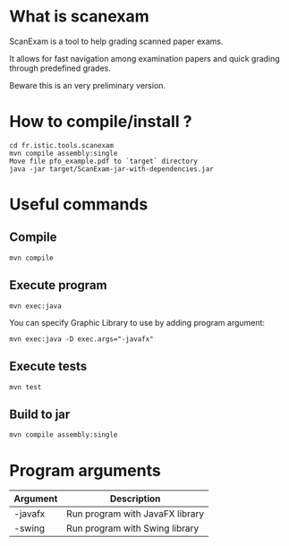 # What is scanexam

ScanExam is a tool to help grading scanned paper exams. 

It allows for fast navigation among examination papers and quick grading through predefined grades.


Beware this is an very preliminary version.  

# How to compile/install ?

```
cd fr.istic.tools.scanexam
mvn compile assembly:single
Move file pfo_example.pdf to `target` directory
java -jar target/ScanExam-jar-with-dependencies.jar
```

# Useful commands

## Compile

```maven
mvn compile
```

## Execute program

```maven
mvn exec:java
```

You can specify Graphic Library to use by adding program argument:
```maven
mvn exec:java -D exec.args="-javafx"
```

## Execute tests

```maven
mvn test
```

## Build to jar
```maven
mvn compile assembly:single
```

# Program arguments


| Argument |  Description |
|----------|---------------------------------|
| -javafx | Run program with JavaFX library |
| -swing  | Run program with Swing library  |
 
